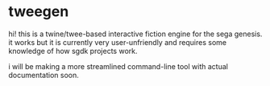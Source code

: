 tweegen
=======

hi! this is a twine/twee-based interactive fiction engine for the sega genesis. it works but it is currently very user-unfriendly and requires some knowledge of how sgdk projects work.

i will be making a more streamlined command-line tool with actual documentation soon.

